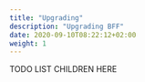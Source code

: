 ```yaml
---
title: "Upgrading"
description: "Upgrading BFF"
date: 2020-09-10T08:22:12+02:00
weight: 1
---
```


TODO LIST CHILDREN HERE

